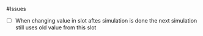 #Issues
- [ ] When changing value in slot aftes simulation is done the next simulation still uses old value from this slot